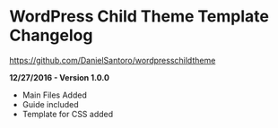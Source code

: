 # WordPress Child Theme Template Changelog
https://github.com/DanielSantoro/wordpresschildtheme


**12/27/2016 - Version 1.0.0**
* Main Files Added
* Guide included
* Template for CSS added
